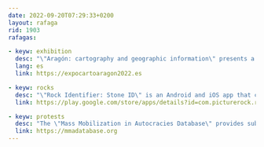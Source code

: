 ```yaml
---
date: 2022-09-20T07:29:33+0200
layout: rafaga
rid: 1903
rafagas:

- keyw: exhibition
  desc: "\"Aragón: cartography and geographic information\" presents a selection of maps, some never exhibited before, between the 16th of September and 15th of December 2022 at Zaragoza's Aljafería palace"
  lang: es
  link: https://expocartoaragon2022.es

- keyw: rocks
  desc: "\"Rock Identifier: Stone ID\" is an Android and iOS app that can identify a rock from a picture and provide all its details, ideal for geological explorations"
  link: https://play.google.com/store/apps/details?id=com.picturerock.rock

- keyw: protests
  desc: "The \"Mass Mobilization in Autocracies Database\" provides subnational data both against and in favor of regimes at the city level and with daily resolution"
  link: https://mmadatabase.org
---
```


